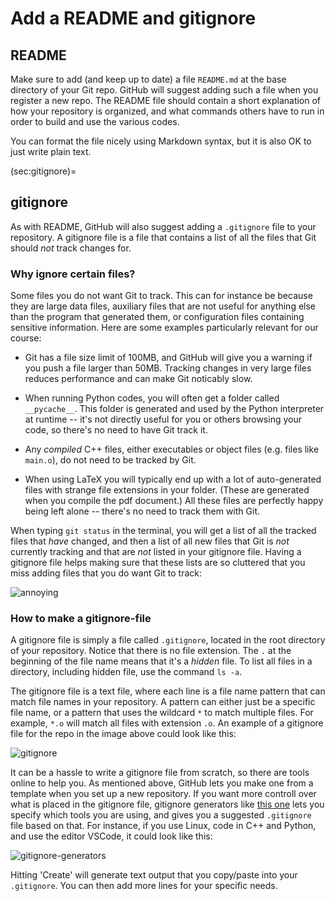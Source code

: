 # Add a README and gitignore

## README
Make sure to add (and keep up to date) a file `README.md` at the base directory of your Git repo. GitHub will suggest adding such a file when you register a new repo. The README file should contain a short explanation of how your repository is organized, and what commands others have to run in order to build and use the various codes.

You can format the file nicely using Markdown syntax, but it is also OK to just write plain text.

(sec:gitignore)=
## gitignore
As with README, GitHub will also suggest adding a `.gitignore` file to your repository. A gitignore file is a file that contains a list of all the files that Git should *not* track changes for.

### Why ignore certain files?
Some files you do not want Git to track. This can for instance be because they are large data files, auxiliary files that are not useful for anything else than the program that generated them, or configuration files containing sensitive information. Here are some examples particularly relevant for our course:

  - Git has a file size limit of 100MB, and GitHub will give you a warning if you push a file larger than 50MB. Tracking changes in very large files reduces performance and can make Git noticably slow. 

  - When running Python codes, you will often get a folder called `__pycache__`. This folder is generated and used by the Python interpreter at runtime -- it's not directly useful for you or others browsing your code, so there's no need to have Git track it.

  - Any *compiled* C++ files, either executables or object files (e.g. files like `main.o`), do not need to be tracked by Git. 

  - When using LaTeX you will typically end up with a lot of auto-generated files with strange file extensions in your folder. (These are generated when you compile the pdf document.) All these files are perfectly happy being left alone -- there's no need to track them with Git.

When typing `git status` in the terminal, you will get a list of all the tracked files that *have* changed, and then a list of all new files that Git is *not* currently tracking and that are *not* listed in your gitignore file. Having a gitignore file helps making sure that these lists are so cluttered that you miss adding files that you do want Git to track:

![annoying](imgs/files_to_ignore.png)


### How to make a gitignore-file
A gitignore file is simply a file called `.gitignore`, located in the root directory of your repository. Notice that there is no file extension. The `.` at the beginning of the file name means that it's a *hidden* file. To list all files in a directory, including hidden file, use the command `ls -a`.

The gitignore file is a text file, where each line is a file name pattern that can match file names in your repository. A pattern can either just be a specific file name, or a pattern that uses the wildcard `*` to match multiple files. For example, `*.o` will match all files with extension `.o`. An example of a gitignore file for the repo in the image above could look like this:

![gitignore](imgs/example_gitignore.png)

It can be a hassle to write a gitignore file from scratch, so there are tools online to help you. As mentioned above, GitHub lets you make one from a template when you set up a new repository. If you want more controll over what is placed in the gitignore file, gitignore generators like [this one](https://www.toptal.com/developers/gitignore/) lets you specify which tools you are using, and gives you a suggested `.gitignore` file based on that. For instance, if you use Linux, code in C++ and Python, and use the editor VSCode, it could look like this:

![gitignore-generators](imgs/gitignore_io.png)

Hitting 'Create' will generate text output that you copy/paste into your `.gitignore`. You can then add more lines for your specific needs.
